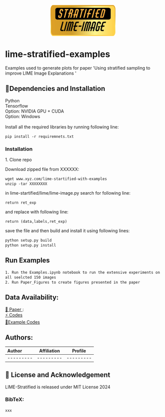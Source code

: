 <center><img src ='lime logo 3.png' width=210, height=100></center>

<h1> lime-stratified-examples</h1>
Examples used to generate plots for paper 'Using stratified sampling to improve LIME Image Explanations '

<h2> 🔧Dependencies and Installation </h2>
Python<br>
Tensorflow<br>
Option: NVIDIA GPU + CUDA <br>
Option: Windows <br>
<br>
Install all the required libraries by running following line:

```
pip install -r requiremnets.txt 
```

<h3> Installation </h3>
1. Clone repo<br>

Download zipped file from XXXXXX:
```
wget www.xyz.com/lime-startified-with-examples
unzip -tar XXXXXXXX
```
in lime-startified/lime/lime-image.py search for following line:
```
return ret_exp
```
and replace with following line:
```
return (data,labels,ret_exp)
```
save the file and then build and install it using following lines:
```
python setup.py build
python setup.py install
```
<h2> Run Examples </h2>

```
1. Run the Examples.ipynb notebook to run the extensive experiments on all seelcted 150 images
2. Run Paper_Figures to create figures presented in the paper
```

<h2>Data Availability:</h2>
<a href = '#'> 📝 Paper </a>: <br>
<a href = '#'>⚡ Codes </a> <br>
<a href = '#'> 📘Example Codes </a><br>

<h2>Authors:</h2>

|  Author  | Affiliation | Profile |
|  :-------- | :------:  | :--: |
| --------- |  --------- | --------- |


<h2>📜 License and Acknowledgement</h2>
<p>LIME-Stratified is released under MIT License 2024</p>

<h3>BibTeX:</h3>

```
xxx
```
